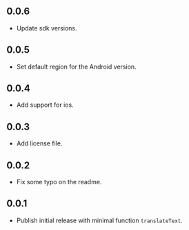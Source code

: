 ## 0.0.6

* Update sdk versions.

## 0.0.5

* Set default region for the Android version.

## 0.0.4

* Add support for ios.

## 0.0.3

* Add license file.

## 0.0.2

* Fix some typo on the readme.

## 0.0.1

* Publish initial release with minimal function `translateText`.
